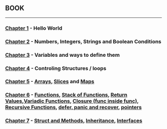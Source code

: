 ## BOOK 

---
### [Chapter 1](/ch1/main.go) - Hello World
### [Chapter 2](/ch2/main.go) - Numbers, Integers, Strings and Boolean Conditions
### [Chapter 3](/ch3/main.go) - Variables and ways to define them
### [Chapter 4](/ch4/main.go) - Controling Structures / loops
### [Chapter 5](/ch5/main.go) - [Arrays](/ch5/main.go#L5-L66), [Slices](/ch5/main.go#L68-L82) and [Maps](/ch5/main.go#L84-L159)
### [Chapter 6](/ch6/main.go) - [Functions](/ch6/main.go#L5-L27), [Stack of Functions](/ch6/main.go#L30-L38), [Return Values](ch6/main.go#L41-L52),[Variadic Functions](/ch6/main.go#L55-L72), [Closure (func inside func)](/ch6/main.go#L74-L116), [Recursive Functions](/ch6/main.go#L118-L137), [defer, panic and recover](/ch6/main.go#L140-L159), [pointers](/ch6/main.go#L161-L184)
### [Chapter 7](/ch7/main.go) - [Struct and Methods](/ch7/main.go#L8-L40), [Inheritance](/ch7/main.go#L42-L67), [Interfaces](/ch7/main.go#L69-L99)